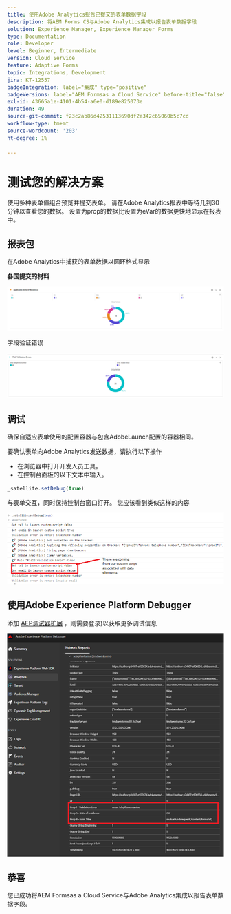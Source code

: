 ```yaml
---
title: 使用Adobe Analytics报告已提交的表单数据字段
description: 将AEM Forms CS与Adobe Analytics集成以报告表单数据字段
solution: Experience Manager, Experience Manager Forms
type: Documentation
role: Developer
level: Beginner, Intermediate
version: Cloud Service
feature: Adaptive Forms
topic: Integrations, Development
jira: KT-12557
badgeIntegration: label="集成" type="positive"
badgeVersions: label="AEM Formsas a Cloud Service" before-title="false"
exl-id: 43665a1e-4101-4b54-a6e0-d189e825073e
duration: 49
source-git-commit: f23c2ab86d42531113690df2e342c65060b5c7cd
workflow-type: tm+mt
source-wordcount: '203'
ht-degree: 1%

---
```


# 测试您的解决方案

使用多种表单值组合预览并提交表单。 请在Adobe Analytics报表中等待几到30分钟以查看您的数据。 设置为prop的数据比设置为eVar的数据更快地显示在报表中。

## 报表包

在Adobe Analytics中捕获的表单数据以圆环格式显示

**各国提交的材料**

![applicantsbystate](assets/donut.png)

字段验证错误

![field-validation-error](assets/donut-field-validation.png)

## 调试

确保自适应表单使用的配置容器与包含AdobeLaunch配置的容器相同。

要确认表单向Adobe Analytics发送数据，请执行以下操作

* 在浏览器中打开开发人员工具。
* 在控制台面板的以下文本中输入。

```javascript
_satellite.setDebug(true)
```

与表单交互，同时保持控制台窗口打开。 您应该看到类似这样的内容

![console-debug](assets/debug.png)

## 使用Adobe Experience Platform Debugger

添加 [AEP调试器扩展](https://experienceleague.adobe.com/docs/experience-platform/debugger/home.html) ，则需要登录)以获取更多调试信息

![platform-debugger](assets/platform-debugger.png)

## 恭喜

您已成功将AEM Formsas a Cloud Service与Adobe Analytics集成以报告表单数据字段。